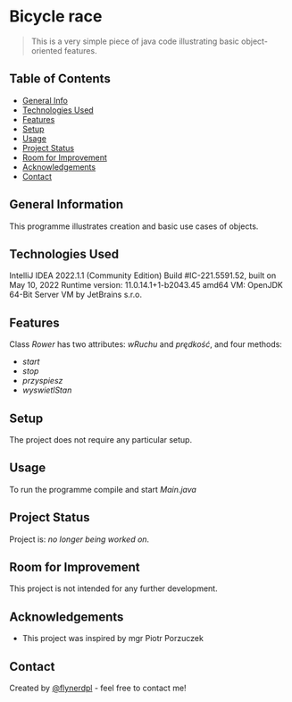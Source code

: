 # Bicycle race
> This is a very simple piece of java code illustrating basic object-oriented features.

## Table of Contents
* [General Info](#general-information)
* [Technologies Used](#technologies-used)
* [Features](#features)
* [Setup](#setup)
* [Usage](#usage)
* [Project Status](#project-status)
* [Room for Improvement](#room-for-improvement)
* [Acknowledgements](#acknowledgements)
* [Contact](#contact)
<!-- * [License](#license) -->


## General Information
This programme illustrates creation and basic use cases of objects.

## Technologies Used
IntelliJ IDEA 2022.1.1 (Community Edition)
Build #IC-221.5591.52, built on May 10, 2022
Runtime version: 11.0.14.1+1-b2043.45 amd64
VM: OpenJDK 64-Bit Server VM by JetBrains s.r.o.

## Features
Class _Rower_ has two attributes: _wRuchu_ and _prędkość_, and four methods:
- _start_
- _stop_
- _przyspiesz_
- _wyswietlStan_

## Setup
The project does not require any particular setup.

## Usage
To run the programme compile and start _Main.java_ 

## Project Status
Project is: _no longer being worked on_. 

## Room for Improvement
This project is not intended for any further development.

## Acknowledgements
- This project was inspired by mgr Piotr Porzuczek

## Contact
Created by [@flynerdpl](https://www.flynerd.pl/) - feel free to contact me!


<!-- Optional -->
<!-- ## License -->
<!-- This project is open source and available under the [... License](). -->

<!-- You don't have to include all sections - just the one's relevant to your project -->
